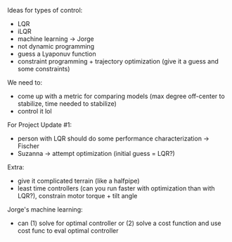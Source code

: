 Ideas for types of control:
- LQR
- iLQR
- machine learning -> Jorge 
- not dynamic programming
- guess a Lyaponuv function
- constraint programming + trajectory optimization (give it a guess and some constraints)

We need to:
- come up with a metric for comparing models (max degree off-center to stabilize, time needed to stabilize)
- control it lol

For Project Update #1:
- person with LQR should do some performance characterization -> Fischer
- Suzanna -> attempt optimization (initial guess = LQR?)

Extra:
- give it complicated terrain (like a halfpipe)
- least time controllers (can you run faster with optimization than with LQR?), constrain motor torque + tilt angle

Jorge's machine learning:
- can (1) solve for optimal controller or (2) solve a cost function and use cost func to eval optimal controller
